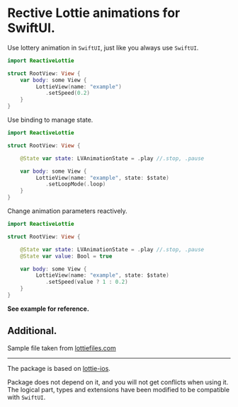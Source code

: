 # Rective Lottie animations for SwiftUI. 

Use lottery animation in `SwiftUI`, just like you always use `SwiftUI`.  

```swift
import ReactiveLottie

struct RootView: View {
    var body: some View {
         LottieView(name: "example")
            .setSpeed(0.2)
    }
}

```

Use binding to manage state.  

```swift
import ReactiveLottie

struct RootView: View {

    @State var state: LVAnimationState = .play //.stop, .pause

    var body: some View {
         LottieView(name: "example", state: $state)
            .setLoopMode(.loop)
    }
}

```

Change animation parameters reactively.  

```swift
import ReactiveLottie

struct RootView: View {

    @State var state: LVAnimationState = .play //.stop, .pause
    @State var value: Bool = true

    var body: some View {
         LottieView(name: "example", state: $state)
            .setSpeed(value ? 1 : 0.2)
    }
}

```

<b>See example for reference.</b>

## Additional. 

Sample file taken from [lottiefiles.com](https://lottiefiles.com/130724-loading-webpage)  

---

The package is based on [lottie-ios](https://github.com/airbnb/lottie-ios). 

Package does not depend on it, and you will not get conflicts when using it.  
The logical part, types and extensions have been modified to be compatible with `SwiftUI`.  

